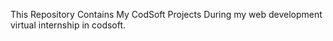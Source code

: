 This Repository Contains My CodSoft Projects During my web development virtual internship in codsoft.
